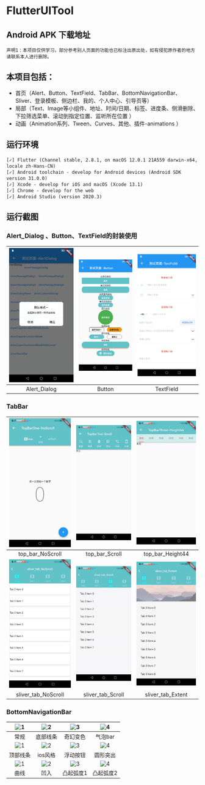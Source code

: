 # FlutterUITool

## Android APK 下载地址

`声明1：本项目仅供学习，部分参考别人页面的功能也已标注出原出处，如有侵犯原作者的地方请联系本人进行删除。`


## 本项目包括：

- 首页（Alert、Button、TextField、TabBar、BottomNavigationBar、Sliver、登录模板、侧边栏、我的、个人中心、引导页等）
- 局部（Text、Image等小组件、地址、时间/日期、标签、进度条、侧滑删除、下拉筛选菜单、滚动到指定位置、监听所在位置 ）
- 动画（Animation系列、Tween、Curves、其他、插件-animations ）


## 运行环境

```
[✓] Flutter (Channel stable, 2.8.1, on macOS 12.0.1 21A559 darwin-x64, locale zh-Hans-CN)
[✓] Android toolchain - develop for Android devices (Android SDK version 31.0.0)
[✓] Xcode - develop for iOS and macOS (Xcode 13.1)
[✓] Chrome - develop for the web
[✓] Android Studio (version 2020.3)

```

## 运行截图

### Alert_Dialog 、Button、TextField的封装使用
|![1](https://github.com/dushiling/flutter_ui_tool/blob/main/assets/demonst_img/alert_dialog.jpg)|![2](https://github.com/dushiling/flutter_ui_tool/blob/main/assets/demonst_img/button.jpg)|![3](https://github.com/dushiling/flutter_ui_tool/blob/main/assets/demonst_img/textfield.jpg)|
| :--: | :--: | :--: |
|Alert_Dialog|Button|TextField|



### TabBar
|![1](https://github.com/dushiling/flutter_ui_tool/blob/main/assets/demonst_img/tabbar/top_bar_NoScroll.jpeg)|![2](https://github.com/dushiling/flutter_ui_tool/blob/main/assets/demonst_img/tabbar/top_bar_Scroll.jpeg)|![3](https://github.com/dushiling/flutter_ui_tool/blob/main/assets/demonst_img/tabbar/top_bar_Height44.jpeg)|
| :--: | :--: | :--: | 
|top_bar_NoScroll|top_bar_Scroll|top_bar_Height44|
|![1](https://github.com/dushiling/flutter_ui_tool/blob/main/assets/demonst_img/tabbar/sliver_tab_NoScroll.jpeg)|![2](https://github.com/dushiling/flutter_ui_tool/blob/main/assets/demonst_img/tabbar/sliver_tab_Scroll.jpeg)|![3](https://github.com/dushiling/flutter_ui_tool/blob/main/assets/demonst_img/tabbar/sliver_tab_Extent.jpeg)
|sliver_tab_NoScroll|sliver_tab_Scroll|sliver_tab_Extent|


### BottomNavigationBar
|![1](https://github.com/dushiling/flutter_ui_tool/blob/main/assets/bottomNavigationBar/general.jpg)|![2](https://github.com/dushiling/flutter_ui_tool/blob/main/assets/bottomNavigationBar/bottom_line.jpg)|![3](https://github.com/dushiling/flutter_ui_tool/blob/main/assets/bottomNavigationBar/change_color.jpg)|![4](https://github.com/dushiling/flutter_ui_tool/blob/main/assets/bottomNavigationBar/bubble_bar.jpg)|
| :--: | :--: | :--: | :--: |
|常规|底部线条|奇幻变色|气泡bar|
|![1](https://github.com/dushiling/flutter_ui_tool/blob/main/assets/bottomNavigationBar/top_line.jpg)|![2](https://github.com/dushiling/flutter_ui_tool/blob/main/assets/bottomNavigationBar/ios_style.jpg)|![3](https://github.com/dushiling/flutter_ui_tool/blob/main/assets/bottomNavigationBar/float_button.jpg)|![4](https://github.com/dushiling/flutter_ui_tool/blob/main/assets/bottomNavigationBar/round.jpg)|
|顶部线条|ios风格|浮动按钮|圆形突出|
|![1](https://github.com/dushiling/flutter_ui_tool/blob/main/assets/bottomNavigationBar/curve.jpg)|![2](https://github.com/dushiling/flutter_ui_tool/blob/main/assets/bottomNavigationBar/concave.jpg)|![3](https://github.com/dushiling/flutter_ui_tool/blob/main/assets/bottomNavigationBar/convex.jpg)|![4](https://github.com/dushiling/flutter_ui_tool/blob/main/assets/bottomNavigationBar/convex2.jpg)|
|曲线|凹入|凸起弧度1|凸起弧度2|